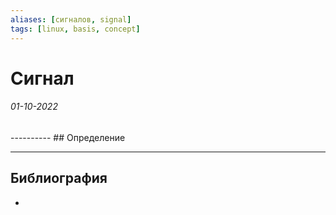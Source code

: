```yaml
---
aliases: [сигналов, signal]
tags: [linux, basis, concept]
---
```

# Сигнал
<h6>01-10-2022</h6>
----------
## Определение


---
## Библиография
- 
